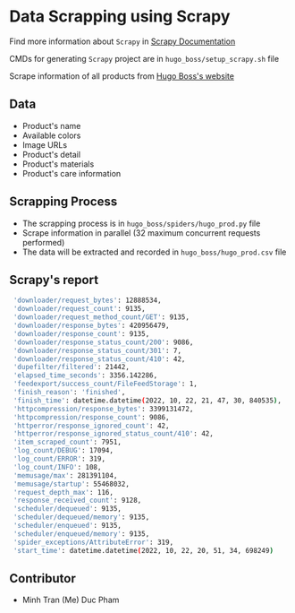 # Data Scrapping using Scrapy

Find more information about `Scrapy` in [Scrapy Documentation](https://scrapy-gallaecio.readthedocs.io/en/latest/index.html)

CMDs for generating `Scrapy` project are in `hugo_boss/setup_scrapy.sh` file

Scrape information of all products from [Hugo Boss's website](https://www.hugoboss.com/home)

## Data

-   Product's name
-   Available colors
-   Image URLs
-   Product's detail
-   Product's materials
-   Product's care information

## Scrapping Process

-   The scrapping process is in `hugo_boss/spiders/hugo_prod.py` file
-   Scrape information in parallel (32 maximum concurrent requests performed)
-   The data will be extracted and recorded in `hugo_boss/hugo_prod.csv` file

## Scrapy's report

```sh
 'downloader/request_bytes': 12888534,
 'downloader/request_count': 9135,
 'downloader/request_method_count/GET': 9135,
 'downloader/response_bytes': 420956479,
 'downloader/response_count': 9135,
 'downloader/response_status_count/200': 9086,
 'downloader/response_status_count/301': 7,
 'downloader/response_status_count/410': 42,
 'dupefilter/filtered': 21442,
 'elapsed_time_seconds': 3356.142286,
 'feedexport/success_count/FileFeedStorage': 1,
 'finish_reason': 'finished',
 'finish_time': datetime.datetime(2022, 10, 22, 21, 47, 30, 840535),
 'httpcompression/response_bytes': 3399131472,
 'httpcompression/response_count': 9086,
 'httperror/response_ignored_count': 42,
 'httperror/response_ignored_status_count/410': 42,
 'item_scraped_count': 7951,
 'log_count/DEBUG': 17094,
 'log_count/ERROR': 319,
 'log_count/INFO': 108,
 'memusage/max': 281391104,
 'memusage/startup': 55468032,
 'request_depth_max': 116,
 'response_received_count': 9128,
 'scheduler/dequeued': 9135,
 'scheduler/dequeued/memory': 9135,
 'scheduler/enqueued': 9135,
 'scheduler/enqueued/memory': 9135,
 'spider_exceptions/AttributeError': 319,
 'start_time': datetime.datetime(2022, 10, 22, 20, 51, 34, 698249)
```

## Contributor

- </s>Minh Tran (Me)</s> Duc Pham
